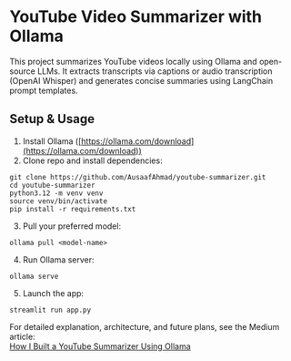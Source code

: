 # YouTube Video Summarizer with Ollama

This project summarizes YouTube videos locally using Ollama and open-source LLMs. It extracts transcripts via captions or audio transcription (OpenAI Whisper) and generates concise summaries using LangChain prompt templates.

## Setup & Usage

1. Install Ollama ([https://ollama.com/download](https://ollama.com/download))  
2. Clone repo and install dependencies:  
```
git clone https://github.com/AusaafAhmad/youtube-summarizer.git
cd youtube-summarizer
python3.12 -m venv venv
source venv/bin/activate
pip install -r requirements.txt
```

3. Pull your preferred model:  
```
ollama pull <model-name>
```

4. Run Ollama server:  
```
ollama serve
```

5. Launch the app:  
```
streamlit run app.py
```

For detailed explanation, architecture, and future plans, see the Medium article:  
[How I Built a YouTube Summarizer Using Ollama](https://medium.com/p/86bbb3194b6c)
